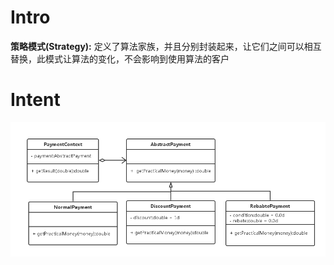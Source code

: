 # Intro
**策略模式(Strategy):** 定义了算法家族，并且分别封装起来，让它们之间可以相互替换，此模式让算法的变化，不会影响到使用算法的客户

# Intent
![alt text](./etc/Strategy.png "Strategy")
